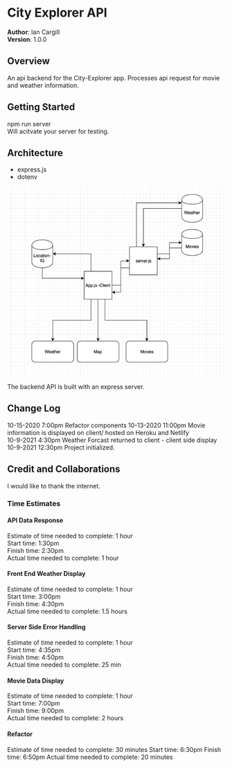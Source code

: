 # City Explorer API

**Author**: Ian Cargill\
**Version**: 1.0.0

## Overview

An api backend for the City-Explorer app. Processes api request for movie and weather information.

## Getting Started

npm run server\
Will acitvate your server for testing.

## Architecture

- express.js
- dotenv

<img src="city-explorer-api.png"
     alt="App Diagram"
     style="margin-right: 10px;" />

The backend API is built with an express server.

## Change Log

10-15-2020 7:00pm Refactor components
10-13-2020 11:00pm Movie information is displayed on client/ hosted on Heroku and Netlify\
10-9-2021 4:30pm Weather Forcast returned to client - client side display\
10-9-2021 12:30pm Project initialized.

## Credit and Collaborations

I would like to thank the internet.

### Time Estimates

#### API Data Response

Estimate of time needed to complete: 1 hour\
Start time: 1:30pm\
Finish time: 2:30pm\
Actual time needed to complete: 1 hour

#### Front End Weather Display

Estimate of time needed to complete: 1 hour\
Start time: 3:00pm\
Finish time: 4:30pm\
Actual time needed to complete: 1.5 hours

#### Server Side Error Handling

Estimate of time needed to complete: 1 hour\
Start time: 4:35pm\
Finish time: 4:50pm\
Actual time needed to complete: 25 min

#### Movie Data Display

Estimate of time needed to complete: 1 hour\
Start time: 7:00pm\
Finish time: 9:00pm\
Actual time needed to complete: 2 hours

#### Refactor

Estimate of time needed to complete: 30 minutes
Start time: 6:30pm
Finish time: 6:50pm
Actual time needed to complete: 20 minutes

<!-- Name of feature:
Estimate of time needed to complete:
Start time:
Finish time:
Actual time needed to complete: -->
